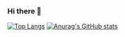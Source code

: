 ### Hi there 👋

[![Top Langs](https://github-readme-stats.vercel.app/api/top-langs/?username=IMjaeyongpar&layout=compact)](https://github.com/IMjaeyongpar/github-readme-stats)
[![Anurag's GitHub stats](https://github-readme-stats.vercel.app/api?username=IMjaeyongpark)](https://github.com/anuraghazra/github-readme-stats)<br>
